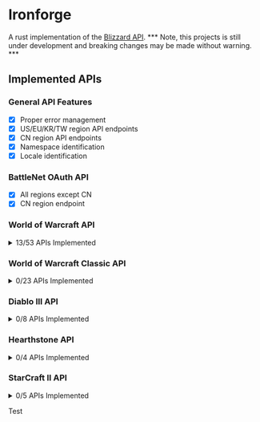 # Ironforge
A rust implementation of the [Blizzard API](https://develop.battle.net/documentation).
*** Note, this projects is still under development and breaking changes may be made without warning. ***

## Implemented APIs
### General API Features
- [X] Proper error management
- [X] US/EU/KR/TW region API endpoints
- [X] CN region API endpoints
- [X] Namespace identification
- [X] Locale identification
### BattleNet OAuth API
- [X] All regions except CN
- [X] CN region endpoint
### World of Warcraft API
<details>
<summary>13/53 APIs Implemented</summary>
Game Data API:

- [X] Achivements
- [X] Auction House
- [X] Azerite Essence
- [X] Connected Realm (Note: Search not implemented yet)
- [X] Covenant
- [X] Creature
- [X] Guild Crest
- [X] Heirloom
- [ ] Item
- [ ] Journal
- [ ] Media Search
- [ ] Modified Crafting
- [X] Mount
- [ ] Mythic Keystone Affix
- [ ] Mythic Keystone Dungeon
- [ ] Mythic Keystone Leaderboard
- [ ] Mythic Raid Leaderboard
- [ ] Pet
- [ ] Playable Class
- [ ] Playable Race
- [ ] Playable Specialization
- [ ] Power Type
- [ ] Profession
- [ ] PvP Season
- [ ] PvP Tier
- [ ] Quest
- [X] Realm
- [X] Region
- [ ] Reputations
- [ ] Spell
- [ ] Talent
- [ ] Tech Talent
- [X] Title
- [X] Toy
- [X] Wow Token

Profile Data API:
- [ ] Account Profile
- [ ] Character Achievements
- [ ] Character Appearance
- [ ] Character Collections
- [ ] Character Encounters
- [ ] Character Equipment
- [ ] Character Hunter Pets
- [ ] Character Media
- [ ] Character Mythic Keystone Profile
- [ ] Character Professions
- [ ] Character Profile
- [ ] Character PvP
- [ ] Character Quests
- [ ] Character Reputations
- [ ] Character Soulbinds
- [ ] Character Specializations
- [ ] Character Statistics
- [ ] Character titles
- [ ] Guild
</details>

### World of Warcraft Classic API
<details>
<summary>0/23 APIs Implemented</summary>
Game Data API:
  
- [ ] Auction House
- [ ] Connected Realm
- [ ] Creature
- [ ] Guild Crest
- [ ] Item
- [ ] Media Search
- [ ] Playable Class
- [ ] Playable Race
- [ ] Power Type
- [ ] PvP Season
- [ ] Realm
- [ ] Region
- [ ] Wow Token
      
Profile Data API:
- [ ] Account Profile
- [ ] Character Achievements
- [ ] Character Appearance
- [ ] Character Equipment
- [ ] Character Hunter Pets
- [ ] Character Media
- [ ] Character Profile
- [ ] Character PvP
- [ ] Character Specializations
- [ ] Character Statistics
- [ ] Guild
</details>

### Diablo III API
<details>
<summary>0/8 APIs Implemented</summary>
</details>

### Hearthstone API
<details>
<summary>0/4 APIs Implemented</summary>
</details>

### StarCraft II API
<details>
<summary>0/5 APIs Implemented</summary>
</details>

Test
